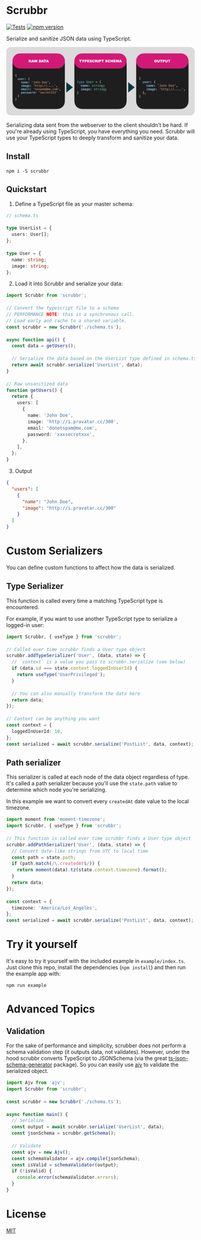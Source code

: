 # Scrubbr

[![Tests](https://github.com/jgillick/scrubbr/actions/workflows/test.yml/badge.svg)](https://github.com/jgillick/scrubbr/actions)
[![npm version](https://img.shields.io/npm/v/scrubbr)](https://badge.fury.io/js/scrubbr)

<!-- [![downloads](https://img.shields.io/npm/dm/Scrubbr)](https://www.npmjs.com/package/scrubbr) -->

Serialize and sanitize JSON data using TypeScript.

![Simple Example](https://github.com/jgillick/scrubbr/raw/main/example.png)

Serializing data sent from the webserver to the client shouldn't be hard. If you're already using TypeScript, you have everything you need. Scrubbr will use your TypeScript types to deeply transform and sanitize your data.

## Install

```shell
npm i -S scrubbr
```

## Quickstart

1. Define a TypeScript file as your master schema:

```typescript
// schema.ts

type UserList = {
  users: User[];
};

type User = {
  name: string;
  image: string;
};
```

2. Load it into Scrubbr and serialize your data:

```typescript
import Scrubbr from 'scrubbr';

// Convert the typescript file to a schema
// PERFORMANCE NOTE: this is a synchronous call.
// Load early and cache to a shared variable.
const scrubbr = new Scrubbr('./schema.ts');

async function api() {
  const data = getUsers();

  // Serialize the data based on the UserList type defined in schema.ts
  return await scrubbr.serialize('UserList', data);
}

// Raw unsanitized data
function getUsers() {
  return {
    users: [
      {
        name: 'John Doe',
        image: 'http://i.pravatar.cc/300',
        email: 'donotspam@me.com',
        password: 'xxxsecretxxx',
      },
    ],
  };
}
```

3. Output

```json
{
  "users": [
    {
      "name": "John Doe",
      "image": "http://i.pravatar.cc/300"
    }
  ]
}
```

# Custom Serializers

You can define custom functions to affect how the data is serialized.

## Type Serializer

This function is called every time a matching TypeScript type is encountered.

For example, if you want to use another TypeScript type to serialize a logged-in user:

```typescript
import Scrubbr, { useType } from 'scrubbr';

// Called ever time scrubbr finds a User type object
scrubbr.addTypeSerializer('User', (data, state) => {
  // `context` is a value you pass to scrubbr.serialize (see below)
  if (data.id === state.context.loggedInUserId) {
    return useType('UserPrivileged');
  }

  // You can also manually transform the data here
  return data;
});

// Context can be anything you want
const context = {
  loggedInUserId: 10,
};
const serialized = await scrubbr.serialize('PostList', data, context);
```

## Path serializer

This serializer is called at each node of the data object regardless of type. It's called a path serializer because you'll use the `state.path` value to determine which node you're serializing.

In this example we want to convert every `createdAt` date value to the local timezone.

```typescript
import moment from 'moment-timezone';
import Scrubbr, { useType } from 'scrubbr';

// This function is called ever time scrubbr finds a User type object
scrubbr.addPathSerializer('User', (data, state) => {
  // Convert date-like strings from UTC to local time
  const path = state.path;
  if (path.match(/\.createdAt$/)) {
    return moment(data).tz(state.context.timezone).format();
  }
  return data;
});

const context = {
  timezone: 'America/Los_Angeles',
};
const serialized = await scrubbr.serialize('PostList', data, context);
```

# Try it yourself

It's easy to try it yourself with the included example in `example/index.ts`. Just clone this repo, install the dependencies (`npm install`) and then run the example app with:

```shell
npm run example
```

# Advanced Topics

## Validation

For the sake of performance and simplicity, scrubber does not perform a schema validation step (it outputs data, not validates). However, under the hood scrubbr converts TypeScript to JSONSchema (via the great [ts-json-schema-generator](https://www.npmjs.com/package/ts-json-schema-generator) package). So you can easily use [ajv](https://www.npmjs.com/package/ajv) to validate the serialized object.

```typescript
import Ajv from 'ajv';
import Scrubbr from 'scrubbr';

const scrubbr = new Scrubbr('./schema.ts');

async function main() {
  // Serialize
  const output = await scrubbr.serialize('UserList', data);
  const jsonSchema = scrubbr.getSchema();

  // Validate
  const ajv = new Ajv();
  const schemaValidator = ajv.compile(jsonSchema);
  const isValid = schemaValidator(output);
  if (!isValid) {
    console.error(schemaValidator.errors);
  }
}
```

# License

[MIT](https://github.com/ajv-validator/ajv/blob/HEAD/LICENSE)
